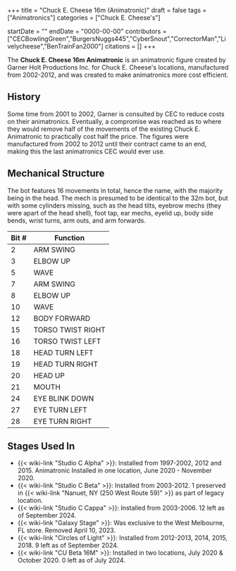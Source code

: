 +++
title = "Chuck E. Cheese 16m (Animatronic)"
draft = false
tags = ["Animatronics"]
categories = ["Chuck E. Cheese's"]


startDate = ""
endDate = "0000-00-00"
contributors = ["CECBowlingGreen","BurgersNuggs445","CyberSnout","CorrectorMan","Livelycheese","BenTrainFan2000"]
citations = []
+++

The **Chuck E. Cheese 16m Animatronic** is an animatronic figure created by Garner Holt Productions Inc. for Chuck E. Cheese's locations, manufactured from 2002-2012, and was created to make animatronics more cost efficient.

## History

Some time from 2001 to 2002, Garner is consulted by CEC to reduce costs on their animatronics. Eventually, a compromise was reached as to where they would remove half of the movements of the existing Chuck E. Animatronic to practically cost half the price. The figures were manufactured from 2002 to 2012 until their contract came to an end, making this the last animatronics CEC would ever use.

## Mechanical Structure

The bot features 16 movements in total, hence the name, with the majority being in the head. The mech is presumed to be identical to the 32m bot, but with some cylinders missing, such as the head tilts, eyebrow mechs (they were apart of the head shell), foot tap, ear mechs, eyelid up, body side bends, wrist turns, arm outs, and arm forwards.

| Bit # | Function          |
|-------|-------------------|
| 2     | ARM SWING         |
| 3     | ELBOW UP          |
| 5     | WAVE              |
| 7     | ARM SWING         |
| 8     | ELBOW UP          |
| 10    | WAVE              |
| 12    | BODY FORWARD      |
| 15    | TORSO TWIST RIGHT |
| 16    | TORSO TWIST LEFT  |
| 18    | HEAD TURN LEFT    |
| 19    | HEAD TURN RIGHT   |
| 20    | HEAD UP           |
| 21    | MOUTH             |
| 24    | EYE BLINK DOWN    |
| 27    | EYE TURN LEFT     |
| 28    | EYE TURN RIGHT    |

## Stages Used In

- {{< wiki-link "Studio C Alpha" >}}: Installed from 1997-2002, 2012 and 2015. Animatronic Installed in one location, June 2020 - November 2020.
- {{< wiki-link "Studio C Beta" >}}: Installed from 2003-2012. 1 preserved in {{< wiki-link "Nanuet, NY (250 West Route 59)" >}} as part of legacy location.
- {{< wiki-link "Studio C Cappa" >}}: Installed from 2003-2006. 12 left as of September 2024.
- {{< wiki-link "Galaxy Stage" >}}: Was exclusive to the West Melbourne, FL store. Removed April 10, 2023.
- {{< wiki-link "Circles of Light" >}}: Installed from 2012-2013, 2014, 2015, 2018. 9 left as of September 2024.
- {{< wiki-link "CU Beta 16M" >}}: Installed in two locations, July 2020 &amp; October 2020. 0 left as of July 2024.